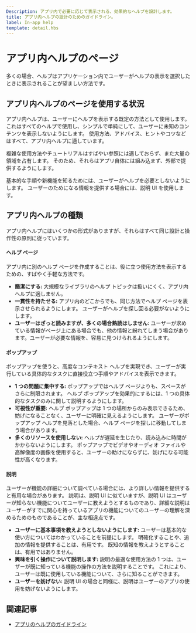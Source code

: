 ```yaml
---
Description: アプリ内で必要に応じて表示される、効果的なヘルプを設計します。
title: アプリ内ヘルプの設計のためのガイドライン。
label: In-app help
template: detail.hbs
---
```


# アプリ内ヘルプのページ

多くの場合、ヘルプはアプリケーション内でユーザーがヘルプの表示を選択したときに表示されることが望ましい方法です。

## <span id="when_to_use_in_app_help"></span><span id="WHEN_TO_USE_IN_APP_HELP"></span>アプリ内ヘルプのページを使用する状況

アプリ内ヘルプは、ユーザーにヘルプを表示する既定の方法として使用します。 これはすべてのヘルプで使用し、シンプルで単純にして、ユーザーに未知のコンテンツを表示しないようにします。 使用方法、アドバイス、ヒントやコツなどはすべて、アプリ内ヘルプに適しています。

複雑な使用方法やチュートリアルはすばやい参照には適しておらず、また大量の領域を占有します。 そのため、それらはアプリ自体には組み込まず、外部で提供するようにします。

基本的な手順や新機能を知るためには、ユーザーがヘルプを必要としないようにします。 ユーザーのためになる情報を提供する場合には、説明 UI を使用します。

## <span id="types_of_in_app_help"></span><span id="TYPES_OF_IN_APP_HELP"></span>アプリ内ヘルプの種類

アプリ内ヘルプにはいくつかの形式がありますが、それらはすべて同じ設計と操作性の原則に従っています。

#### <span id="help_pages"></span><span id="HELP_PAGES"></span>ヘルプ ページ

アプリ内に別のヘルプ ページを作成することは、役に立つ使用方法を表示するための、すばやく手軽な方法です。

-   **簡潔にする:** 大規模なライブラリのヘルプ トピックは扱いにくく、アプリ内ヘルプに適しません。
-   **一貫性を持たせる:** アプリ内のどこからでも、同じ方法でヘルプ ページを表示させられるようにします。 ユーザーがヘルプを探し回る必要がないようにします。
-   **ユーザーはざっと読みますが、多くの場合熟読はしません:** ユーザーが求めている情報がページ上にある場合でも、他の情報と紛れてしまう場合があります。ユーザーが必要な情報を、容易に見つけられるようにします。


#### <span id="popups"></span><span id="POPUPS"></span>ポップアップ

ポップアップを使うと、高度なコンテキスト ヘルプを実現でき、ユーザーが実行している具体的なタスクに直接役立つ手順やアドバイスを表示できます。

-   **1 つの問題に集中する:** ポップアップではヘルプ ページよりも、スペースがさらに制限されます。 ヘルプ ポップアップを効果的にするには、1 つの具体的なタスクのみに関して説明するようにします。
-   **可視性が重要:** ヘルプ ポップアップは 1 つの場所からのみ表示できるため、妨げになることなく、ユーザーに明確に見えるようにします。 ユーザーがポップアップ ヘルプを見落とした場合、ヘルプ ページを探しに移動してしまう場合があります。
-   **多くのリソースを使用しない:** ヘルプが遅延を生じたり、読み込みに時間がかからないようにします。 ポップアップでビデオやオーディオ ファイルや高解像度の画像を使用すると、ユーザーの助けにならずに、妨げになる可能性が高くなります。

#### <span id="descriptions"></span><span id="DESCRIPTIONS"></span>説明

ユーザーが機能の詳細について調べている場合には、より詳しい情報を提供すると有用な場合があります。 説明は、説明 UI に似ていますが、説明 UI はユーザーが知らない機能についてユーザーに教えようとするものであり、詳細な説明はユーザーがすでに関心を持っているアプリの機能についてのユーザーの理解を深めるためのものであることが、主な相違点です。

-   **ユーザーに基本事項を教えようとしないようにします:** ユーザーは基本的な使い方についてはわかっていることを前提にします。 明確化することや、追加の情報を提供することは、有用です。 既知の情報を教えようとすることは、有用ではありません。
-   **興味を引く操作について説明します:** 説明の最適な使用方法の 1 つは、ユーザーが既に知っている機能の操作の方法を説明することです。 これにより、ユーザーは既に使用している機能について、さらに知ることができます。
-   **ユーザーを妨げない:** 説明 UI の場合と同様に、説明はユーザーのアプリの使用を妨げないようにします。

## <span id="related_topics"></span>関連記事

* [アプリのヘルプのガイドライン](guidelines-for-app-help.md)


<!--HONumber=Mar16_HO5-->


